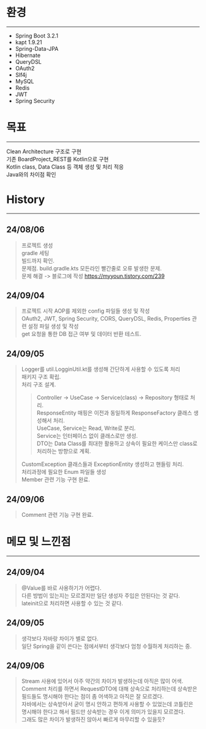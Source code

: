# 환경

---

* Spring Boot 3.2.1
* kapt 1.9.21
* Spring-Data-JPA
* Hibernate
* QueryDSL
* OAuth2
* Slf4j
* MySQL
* Redis
* JWT
* Spring Security

# 목표

---

Clean Architecture 구조로 구현   
기존 BoardProject_REST를 Kotlin으로 구현   
Kotlin class, Data Class 등 객체 생성 및 처리 적응   
Java와의 차이점 확인   


# History

---

## 24/08/06
> 프로젝트 생성   
> gradle 세팅   
> 빌드까지 확인.   
> 문제점. build.gradle.kts 모든라인 빨간줄로 오류 발생한 문제.   
> 문제 해결 -> 블로그에 작성 https://myyoun.tistory.com/239

## 24/09/04
> 프로젝트 시작
> AOP를 제외한 config 파일들 생성 및 작성   
> OAuth2, JWT, Spring Security, CORS, QueryDSL, Redis, Properties 관련 설정 파일 생성 및 작성   
> get 요청을 통한 DB 접근 여부 및 데이터 반환 테스트.

## 24/09/05
> Logger를 util.LogginUtil.kt를 생성해 간단하게 사용할 수 있도록 처리   
> 패키지 구조 확립.   
> 처리 구조 설계.   
>> Controller -> UseCase -> Service(class) -> Repository 형태로 처리.   
>> ResponseEntity 매핑은 이전과 동일하게 ResponseFactory 클래스 생성해서 처리.   
>> UseCase, Service는 Read, Write로 분리.   
>> Service는 인터페이스 없이 클래스로만 생성.   
>> DTO는 Data Class를 최대한 활용하고 상속이 필요한 케이스만 class로 처리하는 방향으로 계획.   
>
> CustomException 클래스들과 ExceptionEntity 생성하고 핸들링 처리.   
> 처리과정에 필요한 Enum 파일들 생성   
> Member 관련 기능 구현 완료.   

## 24/09/06
> Comment 관련 기능 구현 완료.


# 메모 및 느낀점

---

## 24/09/04
> @Value를 바로 사용하기가 어렵다.   
> 다른 방법이 있는지는 모르겠지만 일단 생성자 주입은 안된다는 것 같다.   
> lateinit으로 처리하면 사용할 수 있는 것 같다.

## 24/09/05
> 생각보다 자바랑 차이가 별로 없다.   
> 일단 Spring을 같이 쓴다는 점에서부터 생각보다 엄청 수월하게 처리하는 중.   

## 24/09/06
> Stream 사용에 있어서 아주 약간의 차이가 발생하는데 아직은 많이 어색.   
> Comment 처리를 하면서 RequestDTO에 대해 상속으로 처리하는데 상속받은 필드들도 명시해야 한다는 점이 좀 어색하고 아직은 잘 모르겠다.   
> 자바에서는 상속받아서 굳이 명시 안하고 편하게 사용할 수 있었는데 코틀린은 명시해야 한다고 해서 필드만 상속받는 경우 이게 의미가 있을지 모르겠다.   
> 그래도 많은 차이가 발생하진 않아서 빠르게 마무리할 수 있을듯?